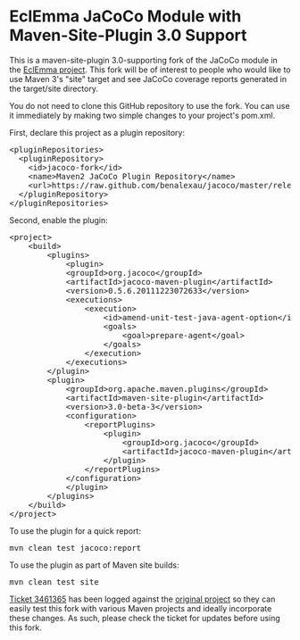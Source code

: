 EclEmma JaCoCo Module with Maven-Site-Plugin 3.0 Support
========================================================

This is a maven-site-plugin 3.0-supporting fork of the JaCoCo module in the [EclEmma project](https://sourceforge.net/projects/eclemma/). This fork will be of interest to people who would like to use Maven 3's "site" target and see JaCoCo coverage reports generated in the target/site directory.

You do not need to clone this GitHub repository to use the fork. You can use it immediately by making two simple changes to your project's pom.xml.

First, declare this project as a plugin repository:

<pre>
&lt;pluginRepositories&gt;
  &lt;pluginRepository&gt;
    &lt;id&gt;jacoco-fork&lt;/id&gt;
    &lt;name&gt;Maven2 JaCoCo Plugin Repository&lt;/name&gt;
    &lt;url&gt;https://raw.github.com/benalexau/jacoco/master/releases/&lt;/url&gt
  &lt;/pluginRepository&gt;
&lt;/pluginRepositories&gt;
</pre>

Second, enable the plugin:

<pre>
&lt;project&gt;
    &lt;build&gt;
        &lt;plugins&gt;
            &lt;plugin&gt;
            &lt;groupId&gt;org.jacoco&lt;/groupId&gt;
            &lt;artifactId&gt;jacoco-maven-plugin&lt;/artifactId&gt;
            &lt;version&gt;0.5.6.20111223072633&lt;/version&gt;
            &lt;executions&gt;
                &lt;execution&gt;
                    &lt;id&gt;amend-unit-test-java-agent-option&lt;/id&gt;
                    &lt;goals&gt;
                        &lt;goal&gt;prepare-agent&lt;/goal&gt;
                    &lt;/goals&gt;
                &lt;/execution&gt;
            &lt;/executions&gt;
        &lt;/plugin&gt;
        &lt;plugin&gt;
            &lt;groupId&gt;org.apache.maven.plugins&lt;/groupId&gt;
            &lt;artifactId&gt;maven-site-plugin&lt;/artifactId&gt;
            &lt;version&gt;3.0-beta-3&lt;/version&gt;
            &lt;configuration&gt;
                &lt;reportPlugins&gt;
                    &lt;plugin&gt;
                        &lt;groupId&gt;org.jacoco&lt;/groupId&gt;
                        &lt;artifactId&gt;jacoco-maven-plugin&lt;/artifactId&gt;
                    &lt;/plugin&gt;
                &lt;/reportPlugins&gt;
            &lt;/configuration&gt;
            &lt;/plugin&gt;
        &lt;/plugins&gt;
    &lt;/build&gt;
&lt;/project&gt;
</pre>

To use the plugin for a quick report:

<pre>mvn clean test jacoco:report</pre>

To use the plugin as part of Maven site builds:

<pre>mvn clean test site</pre>

[Ticket 3461365](https://sourceforge.net/tracker/?func=detail&atid=883351&aid=3461365&group_id=177969) has been logged against the [original project](https://sourceforge.net/projects/eclemma/) so they can easily test this fork with various Maven projects and ideally incorporate these changes. As such, please check the ticket for updates before using this fork.

